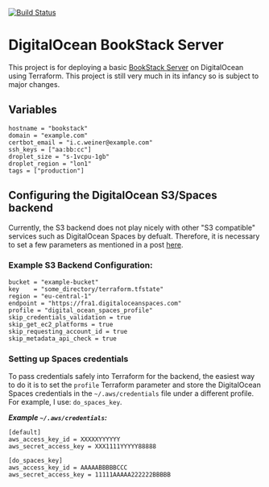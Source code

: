 [![Build Status](https://api.travis-ci.org/jackrayner/digitalocean-bookstack.svg?branch=master)](https://travis-ci.org/jackrayner/digitalocean-bookstack)

# DigitalOcean BookStack Server

This project is for deploying a basic [BookStack Server](bookstackapp.com) on DigitalOcean using Terraform. This project is still very much in its infancy so is subject to major changes.

## Variables
```
hostname = "bookstack"
domain = "example.com"
certbot_email = "i.c.weiner@example.com"
ssh_keys = ["aa:bb:cc"]
droplet_size = "s-1vcpu-1gb"
droplet_region = "lon1"
tags = ["production"]
```

## Configuring the DigitalOcean S3/Spaces backend

Currently, the S3 backend does not play nicely with other "S3 compatible" services such as DigitalOcean Spaces by defualt. Therefore, it is necessary to set a few parameters as mentioned in a post [here](https://www.digitalocean.com/community/questions/spaces-as-terraform-backend).

### Example S3 Backend Configuration:
```
bucket = "example-bucket"
key    = "some_directory/terraform.tfstate"
region = "eu-central-1"
endpoint = "https://fra1.digitaloceanspaces.com"
profile = "digital_ocean_spaces_profile"
skip_credentials_validation = true
skip_get_ec2_platforms = true
skip_requesting_account_id = true
skip_metadata_api_check = true
```
### Setting up Spaces credentials
To pass credentials safely into Terraform for the backend, the easiest way to do it is to set the `profile` Terraform parameter and store the DigitalOcean Spaces credentials in the `~/.aws/credentials` file under a different profile. For example, I use: `do_spaces_key`.

_**Example `~/.aws/credentials`:**_
```
[default]
aws_access_key_id = XXXXXYYYYYY
aws_secret_access_key = XXX1111YYYYY88888

[do_spaces_key]
aws_access_key_id = AAAAABBBBBCCC
aws_secret_access_key = 11111AAAAA222222BBBBB
```
